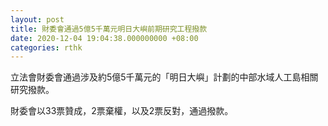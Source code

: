 ```yaml
---
layout: post
title: 財委會通過5億5千萬元明日大嶼前期研究工程撥款
date: 2020-12-04 19:04:38.000000000 +08:00
categories: rthk
---
```


立法會財委會通過涉及約5億5千萬元的「明日大嶼」計劃的中部水域人工島相關研究撥款。

財委會以33票贊成，2票棄權，以及2票反對，通過撥款。
